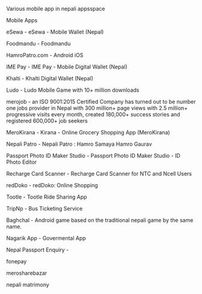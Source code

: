 Various mobile app in nepali appsspace 

Mobile Apps


eSewa - eSewa - Mobile Wallet (Nepal)

Foodmandu - Foodmandu

HamroPatro.com - Android iOS

IME Pay - IME Pay - Mobile Digital Wallet (Nepal)

Khalti - Khalti Digital Wallet (Nepal)

Ludo - Ludo Mobile Game with 10+ million downloads

merojob - an ISO 9001:2015 Certified Company has turned out to be number one jobs provider in Nepal with 300 million+ page views with 2.5 million+ progressive visits every month, created 180,000+ success stories and registered 600,000+ job seekers

MeroKirana - Kirana - Online Grocery Shopping App (MeroKirana)

Nepali Patro - Nepali Patro : Hamro Samaya Hamro Gaurav

Passport Photo ID Maker Studio - Passport Photo ID Maker Studio - ID Photo Editor

Recharge Card Scanner - Recharge Card Scanner for NTC and Ncell Users

redDoko - redDoko: Online Shopping

Tootle - Tootle Ride Sharing App

TripNp - Bus Ticketing Service

Baghchal - Android game based on the traditional nepali game by the same name.
 
Nagarik App - Govermental App 
 
 Nepal Passport Enquiry - 

 fonepay
 
 merosharebazar
 
 nepali matrimony
 
 


